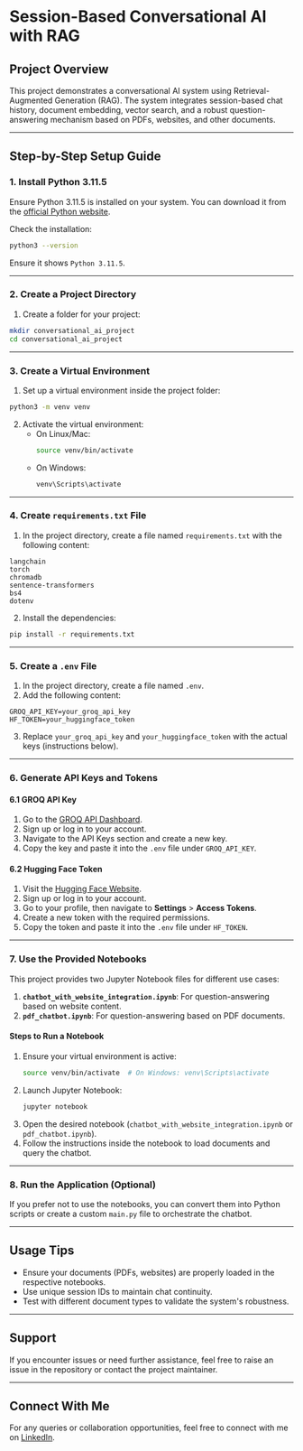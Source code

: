 # **Session-Based Conversational AI with RAG**

## **Project Overview**
This project demonstrates a conversational AI system using Retrieval-Augmented Generation (RAG). The system integrates session-based chat history, document embedding, vector search, and a robust question-answering mechanism based on PDFs, websites, and other documents.

---

## **Step-by-Step Setup Guide**

### **1. Install Python 3.11.5**
Ensure Python 3.11.5 is installed on your system. You can download it from the [official Python website](https://www.python.org/downloads/release/python-3115/).

Check the installation:
```bash
python3 --version
```
Ensure it shows `Python 3.11.5`.

---

### **2. Create a Project Directory**
1. Create a folder for your project:
```bash
mkdir conversational_ai_project
cd conversational_ai_project
```

---

### **3. Create a Virtual Environment**
1. Set up a virtual environment inside the project folder:
```bash
python3 -m venv venv
```
2. Activate the virtual environment:
   - On Linux/Mac:
     ```bash
     source venv/bin/activate
     ```
   - On Windows:
     ```bash
     venv\Scripts\activate
     ```

---

### **4. Create `requirements.txt` File**
1. In the project directory, create a file named `requirements.txt` with the following content:
```plaintext
langchain
torch
chromadb
sentence-transformers
bs4
dotenv
```

2. Install the dependencies:
```bash
pip install -r requirements.txt
```

---

### **5. Create a `.env` File**
1. In the project directory, create a file named `.env`.
2. Add the following content:
```plaintext
GROQ_API_KEY=your_groq_api_key
HF_TOKEN=your_huggingface_token
```
3. Replace `your_groq_api_key` and `your_huggingface_token` with the actual keys (instructions below).

---

### **6. Generate API Keys and Tokens**

#### **6.1 GROQ API Key**
1. Go to the [GROQ API Dashboard](https://groq.com/).
2. Sign up or log in to your account.
3. Navigate to the API Keys section and create a new key.
4. Copy the key and paste it into the `.env` file under `GROQ_API_KEY`.

#### **6.2 Hugging Face Token**
1. Visit the [Hugging Face Website](https://huggingface.co/).
2. Sign up or log in to your account.
3. Go to your profile, then navigate to **Settings** > **Access Tokens**.
4. Create a new token with the required permissions.
5. Copy the token and paste it into the `.env` file under `HF_TOKEN`.

---

### **7. Use the Provided Notebooks**
This project provides two Jupyter Notebook files for different use cases:

1. **`chatbot_with_website_integration.ipynb`**: For question-answering based on website content.
2. **`pdf_chatbot.ipynb`**: For question-answering based on PDF documents.

#### **Steps to Run a Notebook**
1. Ensure your virtual environment is active:
   ```bash
   source venv/bin/activate  # On Windows: venv\Scripts\activate
   ```
2. Launch Jupyter Notebook:
   ```bash
   jupyter notebook
   ```
3. Open the desired notebook (`chatbot_with_website_integration.ipynb` or `pdf_chatbot.ipynb`).
4. Follow the instructions inside the notebook to load documents and query the chatbot.

---

### **8. Run the Application (Optional)**
If you prefer not to use the notebooks, you can convert them into Python scripts or create a custom `main.py` file to orchestrate the chatbot.

---

## **Usage Tips**
- Ensure your documents (PDFs, websites) are properly loaded in the respective notebooks.
- Use unique session IDs to maintain chat continuity.
- Test with different document types to validate the system's robustness.

---

## **Support**
If you encounter issues or need further assistance, feel free to raise an issue in the repository or contact the project maintainer.

---

## **Connect With Me**
For any queries or collaboration opportunities, feel free to connect with me on [LinkedIn](https://www.linkedin.com/in/h-m-nahid-kawsar/).

